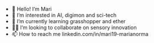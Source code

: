 - 👋 Hello! I’m Mari
- 👀 I’m interested in AI, digimon and sci-tech
- 📖 I’m currently learning grasshopper and ether
- 👩‍💻 I’m looking to collaborate on sensory innovation
- 📫 How to reach me linkedin.com/in/mari19-marianorma

<!---
mari19-marianorma/mari19-marianorma is a ✨ special ✨ repository because its `README.md` (this file) appears on your GitHub profile.
You can click the Preview link to take a look at your changes.
--->
